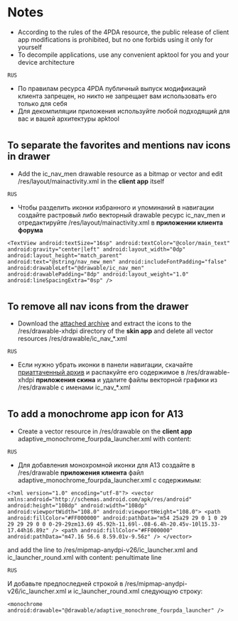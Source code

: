 # Notes
- According to the rules of the 4PDA resource, the public release of client app modifications is prohibited, but no one forbids using it only for yourself
- To decompile applications, use any convenient apktool for you and your device architecture

`RUS`
- По правилам ресурса 4PDA публичный выпуск модификаций клиента запрещен, но никто не запрещает вам использовать его только для себя
- Для декомпиляции приложения используйте любой подходящий для вас и вашей архитектуры apktool

#
#

## To separate the favorites and mentions nav icons in drawer
- Add the ic_nav_men drawable resource as a bitmap or vector and edit /res/layout/mainactivity.xml in the **client app** itself

`RUS`

- Чтобы разделить иконки избранного и упоминаний в навигации создайте растровый либо векторный drawable ресурс ic_nav_men и отредактируйте /res/layout/mainactivity.xml в **приложении клиента форума**

`<TextView
    android:textSize="16sp"
    android:textColor="@color/main_text"
    android:gravity="center|left"
    android:layout_width="0dp"
    android:layout_height="match_parent"
    android:text="@string/nav_new_men"
    android:includeFontPadding="false"
    android:drawableLeft="@drawable/ic_nav_men"
    android:drawablePadding="8dp"
    android:layout_weight="1.0"
    android:lineSpacingExtra="0sp" />
`

#
#

## To remove all nav icons from the drawer
- Download the [attached archive](https://github.com/PycmShoma/4PDA-DarkMaterialYou-Skin/blob/master/assets/no_nav_icons.zip) and extract the icons to the /res/drawable-xhdpi directory of the **skin app** and delete all vector resources /res/drawable/ic_nav_*.xml

`RUS`

- Если нужно убрать иконки в панели навигации, скачайте [приаттаченный архив](https://github.com/PycmShoma/4PDA-DarkMaterialYou-Skin/blob/master/assets/no_nav_icons.zip) и распакуйте его содержимое в /res/drawable-xhdpi **приложения скина** и удалите файлы векторной графики из /res/drawable с именами ic_nav_*.xml
#
#

## To add a monochrome app icon for A13
- Create a vector resource in /res/drawable on the **client app** adaptive_monochrome_fourpda_launcher.xml with content:

`RUS`
- Для добавления монохромной иконки для A13 создайте в /res/drawable **приложения клиента** файл adaptive_monochrome_fourpda_launcher.xml с содержимым:

`<?xml version="1.0" encoding="utf-8"?>
<vector xmlns:android="http://schemas.android.com/apk/res/android"
    android:height="108dp"
    android:width="108dp"
    android:viewportWidth="108.0"
    android:viewportHeight="108.0">
    <path
        android:fillColor="#FF000000"
        android:pathData="m54 25a29 29 0 1 0 29 29 29 29 0 0 0-29-29zm13.69 45.92h-11.69l-.08-6.4h-20.45v-10l15.33-17.44h16.89z" />
    <path
        android:fillColor="#FF000000"
        android:pathData="m47.16 56.6 8.59.01v-9.56z" />
</vector>`

and add the line to /res/mipmap-anydpi-v26/ic_launcher.xml and ic_launcher_round.xml with content:
penultimate line

`RUS`

И добавьте предпоследней строкой в /res/mipmap-anydpi-v26/ic_launcher.xml и ic_launcher_round.xml следующую строку:


`<monochrome android:drawable="@drawable/adaptive_monochrome_fourpda_launcher" />`
